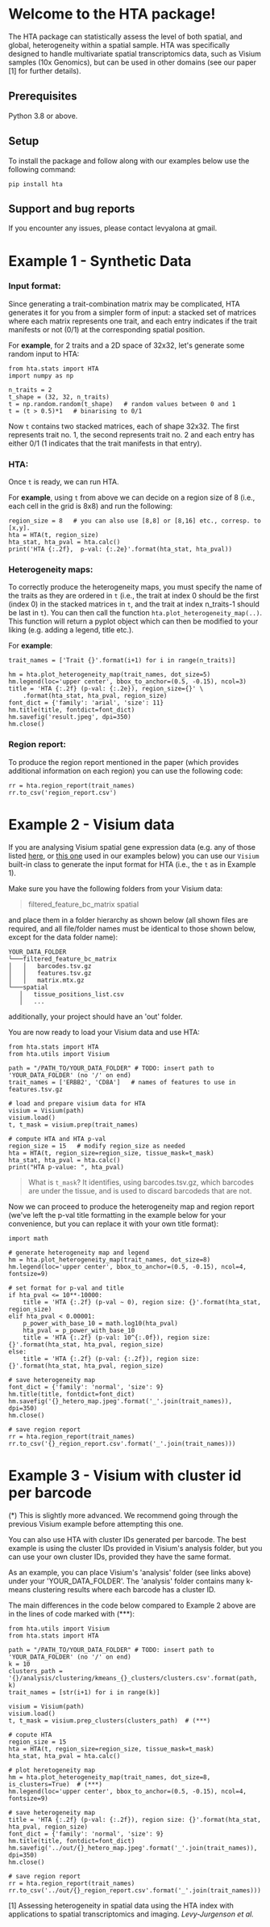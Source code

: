 
# Welcome to the HTA package!

The HTA package can statistically assess the level of both spatial, and global, heterogeneity within a spatial sample. HTA was specifically designed to handle multivariate spatial transcriptomics data, such as Visium samples (10x Genomics), but can be used in other domains (see our paper [1] for further details).

## Prerequisites
Python 3.8 or above.

## Setup
To install the package and follow along with our examples below use the following command:

    pip install hta

## Support and bug reports
If you encounter any issues, please contact levyalona at gmail.

# Example 1 - Synthetic Data

### Input format:

Since generating a trait-combination matrix may be complicated, HTA generates it for you from a simpler form of input: a stacked set of matrices where each matrix represents one trait, and each entry indicates if the trait manifests or not (0/1) at the corresponding spatial position. 

For **example**, for 2 traits and a 2D space of 32x32, let's generate some random input to HTA:
	
	from hta.stats import HTA
	import numpy as np

    n_traits = 2
    t_shape = (32, 32, n_traits) 
    t = np.random.random(t_shape)   # random values between 0 and 1
    t = (t > 0.5)*1   # binarising to 0/1

Now `t` contains two stacked matrices, each of shape 32x32. The first represents trait no. 1, the second represents trait no. 2 and each entry has either 0/1 (1 indicates that the trait manifests in that entry).

### HTA:

Once `t` is ready, we can run HTA. 

For **example**, using `t` from above we can decide on a region size of 8 (i.e., each cell in the grid is 8x8) and run the following:

    region_size = 8   # you can also use [8,8] or [8,16] etc., corresp. to [x,y].
    hta = HTA(t, region_size)
    hta_stat, hta_pval = hta.calc()
    print('HTA {:.2f},  p-val: {:.2e}'.format(hta_stat, hta_pval))

### Heterogeneity maps:

To correctly produce the heterogeneity maps, you must specify the name of the traits as they are ordered in `t` (i.e., the trait at index 0 should be the first (index 0) in the stacked matrices in `t`, and the trait at index n_traits-1 should be last in `t`). You can then call the function `hta.plot_heterogeneity_map(..)`. This function will return a pyplot object which can then be modified to your liking (e.g. adding a legend, title etc.). 

For **example**:

    trait_names = ['Trait {}'.format(i+1) for i in range(n_traits)]
    
    hm = hta.plot_heterogeneity_map(trait_names, dot_size=5)
    hm.legend(loc='upper center', bbox_to_anchor=(0.5, -0.15), ncol=3)
    title = 'HTA {:.2f} (p-val: {:.2e}), region_size={}' \
        .format(hta_stat, hta_pval, region_size)
    font_dict = {'family': 'arial', 'size': 11}
    hm.title(title, fontdict=font_dict)
    hm.savefig('result.jpeg', dpi=350)
    hm.close()

### Region report:

To produce the region report mentioned in the paper (which provides additional information on each region) you can use the following code:

    rr = hta.region_report(trait_names)
    rr.to_csv('region_report.csv')

# Example 2 - Visium data

If you are analysing Visium spatial gene expression data (e.g. any of those listed [here](https://support.10xgenomics.com/spatial-gene-expression/datasets), or [this one](https://support.10xgenomics.com/spatial-gene-expression/datasets/1.1.0/V1_Breast_Cancer_Block_A_Section_1) used in our examples below) you can use our `Visium` built-in class to generate the input format for HTA (i.e., the `t` as in Example 1). 

Make sure you have the following folders from your Visium data:

> filtered_feature_bc_matrix
> spatial

and place them in a folder hierarchy as shown below (all shown files are required, and all file/folder names must be identical to those shown below, except for the data folder name):
 ```
YOUR_DATA_FOLDER
└───filtered_feature_bc_matrix
│   │   barcodes.tsv.gz
│   │   features.tsv.gz
│   │   matrix.mtx.gz
└───spatial
	│   tissue_positions_list.csv
	│   ...
```

additionally, your project should have an 'out' folder. 

You are now ready to load your Visium data and use HTA:

    from hta.stats import HTA  
    from hta.utils import Visium    
    
    path = "/PATH_TO/YOUR_DATA_FOLDER" # TODO: insert path to 'YOUR_DATA_FOLDER' (no '/' on end)
    trait_names = ['ERBB2', 'CD8A']   # names of features to use in features.tsv.gz  
      
    # load and prepare visium data for HTA  
    visium = Visium(path)  
    visium.load()  
    t, t_mask = visium.prep(trait_names)  
      
    # compute HTA and HTA p-val  
    region_size = 15   # modify region_size as needed
    hta = HTA(t, region_size=region_size, tissue_mask=t_mask) 
    hta_stat, hta_pval = hta.calc()
    print("HTA p-value: ", hta_pval)

>What is `t_mask`? It identifies, using barcodes.tsv.gz, which barcodes are under
> the tissue, and is used to discard barcodeds that are not.

Now we can proceed to produce the heterogeneity map and region report (we've left the p-val title formatting in the example below for your convenience, but you can replace it with your own title format):

  
    import math
    
    # generate heterogeneity map and legend
    hm = hta.plot_heterogeneity_map(trait_names, dot_size=8)  
    hm.legend(loc='upper center', bbox_to_anchor=(0.5, -0.15), ncol=4, fontsize=9)  
      
    # set format for p-val and title
    if hta_pval <= 10**-10000:  
        title = 'HTA {:.2f} (p-val ~ 0), region size: {}'.format(hta_stat, region_size)  
    elif hta_pval < 0.00001:  
        p_power_with_base_10 = math.log10(hta_pval)  
        hta_pval = p_power_with_base_10  
        title = 'HTA {:.2f} (p-val: 10^{:.0f}), region size: {}'.format(hta_stat, hta_pval, region_size)  
    else:  
        title = 'HTA {:.2f} (p-val: {:.2f}), region size: {}'.format(hta_stat, hta_pval, region_size)  
    
    # save heterogeneity map 
    font_dict = {'family': 'normal', 'size': 9}  
    hm.title(title, fontdict=font_dict)  
    hm.savefig('{}_hetero_map.jpeg'.format('_'.join(trait_names)), dpi=350)  
    hm.close()  
      
    # save region report  
    rr = hta.region_report(trait_names)  
    rr.to_csv('{}_region_report.csv'.format('_'.join(trait_names)))




# Example 3 - Visium with cluster id per barcode

(*) This is slightly more advanced. We recommend going through the previous Visium example before attempting this one.

You can also use HTA with cluster IDs generated per barcode. The best example is using the cluster IDs provided in Visium's analysis folder, but you can use your own cluster IDs, provided they have the same format. 

As an example, you can place Visium's 'analysis' folder (see links above) under your 'YOUR_DATA_FOLDER'. The 'analysis' folder contains many k-means clustering results where each barcode has a cluster ID.  

The main differences in the code below compared to Example 2 above are in the lines of code marked with (***):


    from hta.utils import Visium  
    from hta.stats import HTA  
      
    path = "/PATH_TO/YOUR_DATA_FOLDER" # TODO: insert path to 'YOUR_DATA_FOLDER' (no '/' on end)
    k = 10
    clusters_path = '{}/analysis/clustering/kmeans_{}_clusters/clusters.csv'.format(path, k)
    trait_names = [str(i+1) for i in range(k)]  
      
    visium = Visium(path)  
    visium.load()  
    t, t_mask = visium.prep_clusters(clusters_path)  # (***)
    
    # copute HTA
    region_size = 15  
    hta = HTA(t, region_size=region_size, tissue_mask=t_mask)  
    hta_stat, hta_pval = hta.calc()  
      
	# plot heretogeneity map
    hm = hta.plot_heterogeneity_map(trait_names, dot_size=8, is_clusters=True)  # (***)
    hm.legend(loc='upper center', bbox_to_anchor=(0.5, -0.15), ncol=4, fontsize=9)  
    
    # save heterogeneity map 
    title = 'HTA {:.2f} (p-val: {:.2f}), region size: {}'.format(hta_stat, hta_pval, region_size)
    font_dict = {'family': 'normal', 'size': 9}  
    hm.title(title, fontdict=font_dict)  
    hm.savefig('../out/{}_hetero_map.jpeg'.format('_'.join(trait_names)), dpi=350)  
    hm.close()  
      
    # save region report  
    rr = hta.region_report(trait_names)  
    rr.to_csv('../out/{}_region_report.csv'.format('_'.join(trait_names)))

[1] Assessing heterogeneity in spatial data using the HTA index with applications to spatial transcriptomics and imaging. *Levy-Jurgenson et al.* 